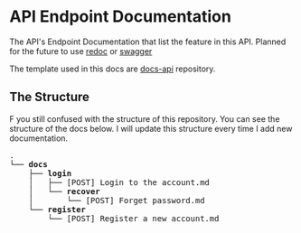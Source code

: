 # API Endpoint Documentation
The API's Endpoint Documentation that list the feature in this API. Planned for the future to use [redoc](https://github.com/Redocly/redoc) or [swagger](https://github.com/swagger-api/swagger-ui)

The template used in this docs are [docs-api](https://github.com/ryumada/docs-restapi) repository.

## The Structure
F you still confused with the structure of this repository. You can see the structure of the docs below. I will update this structure every time I add new documentation.
<pre>
.
└── <b>docs</b>
    ├── <b>login</b>
    │   ├── [POST] Login to the account.md
    │   └── <b>recover</b>
    │       └── [POST] Forget password.md
    └── <b>register</b>
        └── [POST] Register a new account.md
</pre>
